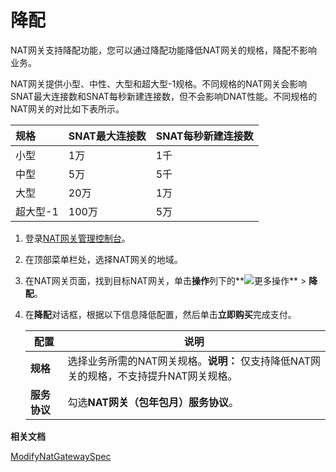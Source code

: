 # 降配

NAT网关支持降配功能，您可以通过降配功能降低NAT网关的规格，降配不影响业务。

NAT网关提供小型、中性、大型和超大型-1规格。不同规格的NAT网关会影响SNAT最大连接数和SNAT每秒新建连接数，但不会影响DNAT性能。不同规格的NAT网关的对比如下表所示。

|规格|SNAT最大连接数|SNAT每秒新建连接数|
|:-|:--------|:----------|
|小型|1万|1千|
|中型|5万|5千|
|大型|20万|1万|
|超大型-1|100万|5万|

1.  登录[NAT网关管理控制台](https://vpc.console.aliyun.com/nat)。

2.  在顶部菜单栏处，选择NAT网关的地域。

3.  在NAT网关页面，找到目标NAT网关，单击**操作**列下的**![更多操作](https://static-aliyun-doc.oss-cn-hangzhou.aliyuncs.com/assets/img/zh-CN/2081359951/p103337.png)** \> **降配**。

4.  在**降配**对话框，根据以下信息降低配置，然后单击**立即购买**完成支付。

    |配置|说明|
    |--|--|
    |**规格**|选择业务所需的NAT网关规格。**说明：** 仅支持降低NAT网关的规格，不支持提升NAT网关规格。 |
    |**服务协议**|勾选**NAT网关（包年包月）服务协议**。|


**相关文档**  


[ModifyNatGatewaySpec](/intl.zh-CN/API参考/NAT网关/ModifyNatGatewaySpec.md)

